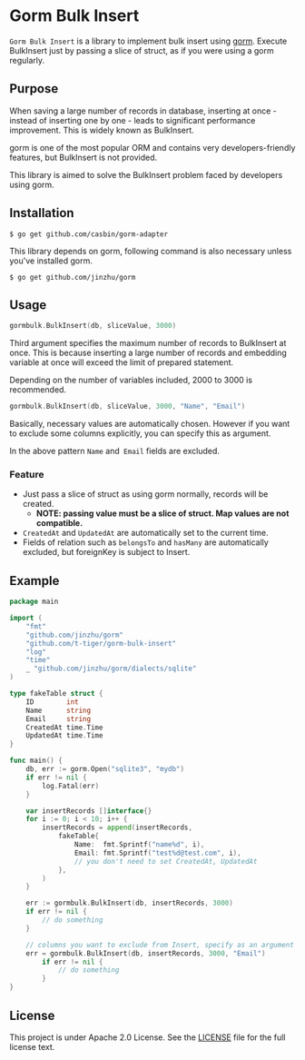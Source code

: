 # Gorm Bulk Insert

`Gorm Bulk Insert` is a library to implement bulk insert using [gorm](https://github.com/jinzhu/gorm). Execute BulkInsert just by passing a slice of struct, as if you were using a gorm regularly.

## Purpose

When saving a large number of records in database, inserting at once - instead of inserting one by one - leads to significant performance improvement. This is widely known as BulkInsert.

gorm is one of the most popular ORM and contains very developers-friendly features, but BulkInsert is not provided.

This library is aimed to solve the BulkInsert problem faced by developers using gorm.

## Installation

`$ go get github.com/casbin/gorm-adapter`

This library depends on gorm, following command is also necessary unless you've installed gorm.

`$ go get github.com/jinzhu/gorm`


## Usage

```go
gormbulk.BulkInsert(db, sliceValue, 3000)
```

Third argument specifies the maximum number of records to BulkInsert at once. This is because inserting a large number of records and embedding variable at once will exceed the limit of prepared statement.

Depending on the number of variables included, 2000 to 3000 is recommended.

```go
gormbulk.BulkInsert(db, sliceValue, 3000, "Name", "Email")
```

Basically, necessary values are automatically chosen. However if you want to exclude some columns explicitly, you can specify this as argument.

In the above pattern `Name` and` Email` fields are excluded.

### Feature

- Just pass a slice of struct as using gorm normally, records will be created.
    - **NOTE: passing value must be a slice of struct. Map values are not compatible.**
- `CreatedAt` and `UpdatedAt` are automatically set to the current time.
- Fields of relation such as `belongsTo` and `hasMany` are automatically excluded, but foreignKey is subject to Insert.

## Example

```go
package main

import (
	"fmt"
	"github.com/jinzhu/gorm"
	"github.com/t-tiger/gorm-bulk-insert"
	"log"
	"time"
	_ "github.com/jinzhu/gorm/dialects/sqlite"
)

type fakeTable struct {
	ID        int
	Name      string
	Email     string
	CreatedAt time.Time
	UpdatedAt time.Time
}

func main() {
	db, err := gorm.Open("sqlite3", "mydb")
	if err != nil {
		log.Fatal(err)
	}

	var insertRecords []interface{}
	for i := 0; i < 10; i++ {
		insertRecords = append(insertRecords,
			fakeTable{
				Name:  fmt.Sprintf("name%d", i),
				Email: fmt.Sprintf("test%d@test.com", i),
				// you don't need to set CreatedAt, UpdatedAt
			},
		)
	}

	err := gormbulk.BulkInsert(db, insertRecords, 3000)
	if err != nil {
		// do something
	}

	// columns you want to exclude from Insert, specify as an argument
	err = gormbulk.BulkInsert(db, insertRecords, 3000, "Email")
        if err != nil {
            // do something
        }
}
```

## License

This project is under Apache 2.0 License. See the [LICENSE](https://github.com/kabukikeiji/gorm-bulk-insert/blob/master/LICENSE.txt) file for the full license text.
